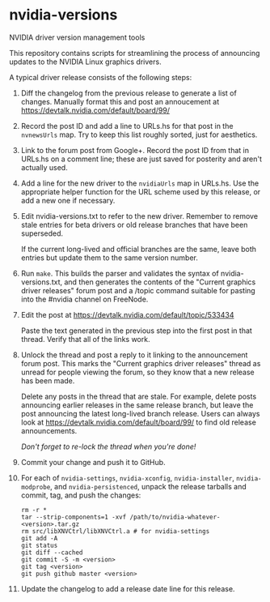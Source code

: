 nvidia-versions
===============

NVIDIA driver version management tools


This repository contains scripts for streamlining the process of announcing
updates to the NVIDIA Linux graphics drivers.

A typical driver release consists of the following steps:

1.  Diff the changelog from the previous release to generate a list of changes.
    Manually format this and post an annoucement at
    https://devtalk.nvidia.com/default/board/99/

2.  Record the post ID and add a line to URLs.hs for that post in the
    `nvnewsUrls` map.  Try to keep this list roughly sorted, just for
    aesthetics.

3.  Link to the forum post from Google+.  Record the post ID from that in
    URLs.hs on a comment line; these are just saved for posterity and aren't
    actually used.

4.  Add a line for the new driver to the `nvidiaUrls` map in URLs.hs.  Use the
    appropriate helper function for the URL scheme used by this release, or add
    a new one if necessary.

5.  Edit nvidia-versions.txt to refer to the new driver.  Remember to remove
    stale entries for beta drivers or old release branches that have been
    superseded.

    If the current long-lived and official branches are the same, leave both
    entries but update them to the same version number.

6.  Run `make`.  This builds the parser and validates the syntax of
    nvidia-versions.txt, and then generates the contents of the "Current
    graphics driver releases" forum post and a /topic command suitable for
    pasting into the #nvidia channel on FreeNode.

7.  Edit the post at https://devtalk.nvidia.com/default/topic/533434

    Paste the text generated in the previous step into the first post in that
    thread.  Verify that all of the links work.

8.  Unlock the thread and post a reply to it linking to the announcement forum
    post.  This marks the "Current graphics driver releases" thread as unread
    for people viewing the forum, so they know that a new release has been made.

    Delete any posts in the thread that are stale.  For example, delete posts
    announcing earlier releases in the same release branch, but leave the post
    announcing the latest long-lived branch release.  Users can always look at
    https://devtalk.nvidia.com/default/board/99/ to find old release
    announcements.

    *Don't forget to re-lock the thread when you're done!*

9.  Commit your change and push it to GitHub.

10. For each of `nvidia-settings`, `nvidia-xconfig`, `nvidia-installer`,
    `nvidia-modprobe`, and `nvidia-persistenced`, unpack the release tarballs
    and commit, tag, and push the changes:

        rm -r *
        tar --strip-components=1 -xvf /path/to/nvidia-whatever-<version>.tar.gz
        rm src/libXNVCtrl/libXNVCtrl.a # for nvidia-settings
        git add -A
        git status
        git diff --cached
        git commit -S -m <version>
        git tag <version>
        git push github master <version>

11. Update the changelog to add a release date line for this release.

